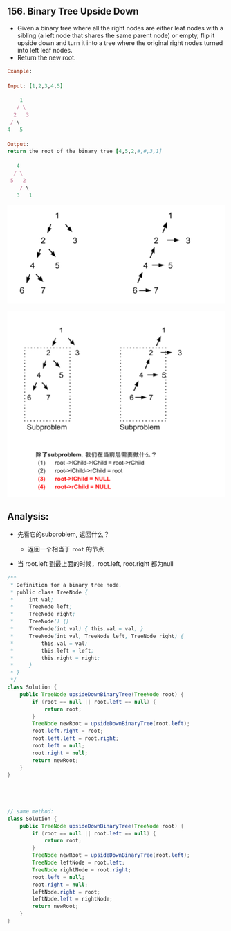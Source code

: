 ## 156. Binary Tree Upside Down


- Given a binary tree where all the right nodes are either leaf nodes with 
  a sibling (a left node that shares the same parent node) or empty, flip it upside down and 
  turn it into a tree where the original right nodes turned into left leaf nodes. 
- Return the new root.


```ruby
Example:

Input: [1,2,3,4,5]

    1
   / \
  2   3
 / \
4   5

Output: 
return the root of the binary tree [4,5,2,#,#,3,1]

   4
  / \
 5   2
    / \
   3   1  
```

![](img/2021-07-10-20-16-57.png)

![](img/2021-07-10-20-21-53.png)


## Analysis:

- 先看它的subproblem, 返回什么？
  - 返回一个相当于 `root` 的节点

- 当 root.left 到最上面的时候，root.left, root.right 都为null


```java
/**
 * Definition for a binary tree node.
 * public class TreeNode {
 *     int val;
 *     TreeNode left;
 *     TreeNode right;
 *     TreeNode() {}
 *     TreeNode(int val) { this.val = val; }
 *     TreeNode(int val, TreeNode left, TreeNode right) {
 *         this.val = val;
 *         this.left = left;
 *         this.right = right;
 *     }
 * }
 */
class Solution {
    public TreeNode upsideDownBinaryTree(TreeNode root) {
        if (root == null || root.left == null) {
            return root;
        }
        TreeNode newRoot = upsideDownBinaryTree(root.left);
        root.left.right = root;
        root.left.left = root.right;
        root.left = null;
        root.right = null;
        return newRoot;
    }
}




// same method:
class Solution {
    public TreeNode upsideDownBinaryTree(TreeNode root) {
        if (root == null || root.left == null) {
            return root;
        }
        TreeNode newRoot = upsideDownBinaryTree(root.left);
        TreeNode leftNode = root.left;
        TreeNode rightNode = root.right;
        root.left = null;
        root.right = null;
        leftNode.right = root;
        leftNode.left = rightNode;
        return newRoot;
    }
}
```